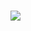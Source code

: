 # <p align="center">
![](hhttps://i.pinimg.com/736x/37/db/89/37db8920d0afab9929613d761b6dc251.jpg)⠀
